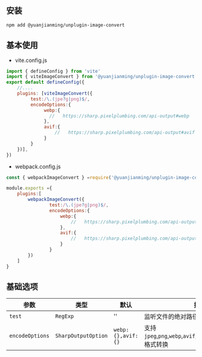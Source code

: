 
## 安装

```bash
npm add @yuanjianming/unplugin-image-convert
```

## 基本使用

- vite.config.js

```js
import { defineConfig } from 'vite'
import { viteImageConvert } from '@yuanjianming/unplugin-image-convert'
export default defineConfig({
    //....
    plugins: [viteImageConvert({
         test:/\.(jpe?g|png)$/,
         encodeOptions:{
              webp:{
                //   https://sharp.pixelplumbing.com/api-output#webp
              },
              avif:{
                  //   https://sharp.pixelplumbing.com/api-output#avif
              }
         }
    })],
})
```

- webpack.config.js

```js
const { webpackImageConvert } =require('@yuanjianming/unplugin-image-convert')

module.exports ={
    plugins:[
        webpackImageConvert({
                test:/\.(jpe?g|png)$/,
                encodeOptions:{
                    webp:{
                        //   https://sharp.pixelplumbing.com/api-output#webp
                    },
                    avif:{
                        //   https://sharp.pixelplumbing.com/api-output#avif
                    }
                }
        })
    ]
}

```



## 基础选项

|  参数   | 类型  | 默认 | 描述 |
|  ----  | ----  | ---- | ---- |
| `test`  | `RegExp` | '' | 监听文件的绝对路径
| `encodeOptions`  | `SharpOutputOption` | `webp:{},avif:{}` | 支持`jpeg`,`png`,`webp`,`avif`,`heif`,`jxl`,`gif`,`Jp2`,`tiff`格式转换




